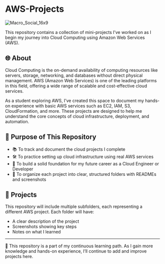 # AWS-Projects
![Macro_Social_16x9](https://github.com/user-attachments/assets/7b6e5f3e-3b36-419d-b246-0632a5ef3d2b)



This repository contains a collection of mini-projects I’ve worked on as I begin my journey into Cloud Computing using Amazon Web Services (AWS).

## 🌐 About

Cloud Computing is the on-demand availability of computing resources like servers, storage, networking, and databases without direct physical management. AWS (Amazon Web Services) is one of the leading platforms in this field, offering a wide range of scalable and cost-effective cloud services.

As a student exploring AWS, I’ve created this space to document my hands-on experience with basic AWS services such as EC2, IAM, S3, CloudFormation, and more. These projects are designed to help me understand the core concepts of cloud infrastructure, deployment, and automation.

## 🧩 Purpose of This Repository

- 📚 To track and document the cloud projects I complete
- 🛠️ To practice setting up cloud infrastructure using real AWS services
- 🚀 To build a solid foundation for my future career as a Cloud Engineer or Developer
- 📁 To organize each project into clear, structured folders with READMEs and screenshots

## 📁 Projects

This repository will include multiple subfolders, each representing a different AWS project. Each folder will have:
- A clear description of the project
- Screenshots showing key steps
- Notes on what I learned

---

📝 This repository is a part of my continuous learning path. As I gain more knowledge and hands-on experience, I’ll continue to add and improve projects here.

